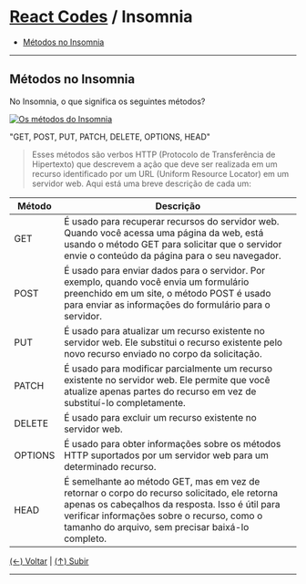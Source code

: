 # [React Codes](https://github.com/systemboys/React_Codes#react-codes "React Codes") / Insomnia

- [Métodos no Insomnia](#m%C3%A9todos-no-insomnia "Métodos no Insomnia")

---

## Métodos no Insomnia

No Insomnia, o que significa os seguintes métodos?

[![Os métodos do Insomnia](https://github.com/systemboys/React_Codes/raw/main/Dicion%C3%A1rio%20do%20programador/Insomnia/images/Insomnia_1.png "Os métodos do Insomnia")](https://github.com/systemboys/React_Codes/raw/main/Dicion%C3%A1rio%20do%20programador/Insomnia/images/Insomnia_1.png "Os métodos do Insomnia")

"GET, POST, PUT, PATCH, DELETE, OPTIONS, HEAD"

> Esses métodos são verbos HTTP (Protocolo de Transferência de Hipertexto) que descrevem a ação que deve ser realizada em um recurso identificado por um URL (Uniform Resource Locator) em um servidor web. Aqui está uma breve descrição de cada um:

| Método | Descrição |
| ------------ | ------------ |
| GET | É usado para recuperar recursos do servidor web. Quando você acessa uma página da web, está usando o método GET para solicitar que o servidor envie o conteúdo da página para o seu navegador. |
| POST | É usado para enviar dados para o servidor. Por exemplo, quando você envia um formulário preenchido em um site, o método POST é usado para enviar as informações do formulário para o servidor. |
| PUT | É usado para atualizar um recurso existente no servidor web. Ele substitui o recurso existente pelo novo recurso enviado no corpo da solicitação. |
| PATCH | É usado para modificar parcialmente um recurso existente no servidor web. Ele permite que você atualize apenas partes do recurso em vez de substituí-lo completamente. |
| DELETE | É usado para excluir um recurso existente no servidor web. |
| OPTIONS | É usado para obter informações sobre os métodos HTTP suportados por um servidor web para um determinado recurso. |
| HEAD | É semelhante ao método GET, mas em vez de retornar o corpo do recurso solicitado, ele retorna apenas os cabeçalhos da resposta. Isso é útil para verificar informações sobre o recurso, como o tamanho do arquivo, sem precisar baixá-lo completo. |

[(&larr;) Voltar](https://github.com/systemboys/React_Codes/tree/main/Dicion%C3%A1rio%20do%20programador#react-codes--dicion%C3%A1rio-do-programador "Voltar") | 
[(&uarr;) Subir](#insomnia "Subir para o topo")

---
